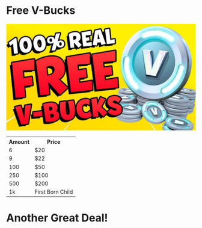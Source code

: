 <h1> Free V-Bucks  </h1>
<img src="https://github.com/Linson132/Computadora/blob/master/af5ec12b1a96848d9e99487e1c18ad9e.jpg" alt="">
<table style="width:100%">
  <tr>
    <th>Amount</th>
    <th>Price</th>
  
  </tr>
  <tr>
    <td>6</td>
    <td>$20</td>
  
   
  </tr>
  <tr>
    <td>9</td>
    <td>$22</td>
    
  </tr>
  <tr>
  <td>100</td>
  <td>$50</td>
  </tr>
  <tr>
  <td>250</td>
  <td>$100</td>
  <tr>
    <td>500</td>
    <td>$200</td>
    </tr>
    <tr>
  <td>1k</td>
  <td>First Born Child</td>
  </tr>
</table>
<h1>Another Great Deal!</h1>



